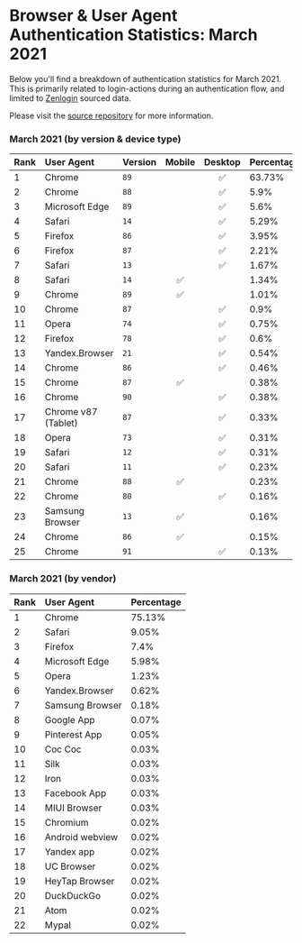 # Browser & User Agent Authentication Statistics: March 2021

Below you'll find a breakdown of authentication statistics for
March 2021. This is primarily related to login-actions during an
authentication flow, and limited to <a href="https://zenlogin.co"/>Zenlogin</a>
sourced data.

Please visit the
<a href="https://github.com/zenlogin/browser-user-agent-authentication-statistics">source repository</a>
for more information.

### March 2021 (by version & device type)
| Rank | User Agent | Version | Mobile | Desktop | Percentage |
| :--- | :--- | :--- | :---: | :---: | :--- |
| 1 | Chrome | `89` | | ✅ | 63.73% |
| 2 | Chrome | `88` | | ✅ | 5.9% |
| 3 | Microsoft Edge | `89` | | ✅ | 5.6% |
| 4 | Safari | `14` | | ✅ | 5.29% |
| 5 | Firefox | `86` | | ✅ | 3.95% |
| 6 | Firefox | `87` | | ✅ | 2.21% |
| 7 | Safari | `13` | | ✅ | 1.67% |
| 8 | Safari | `14` | ✅ | | 1.34% |
| 9 | Chrome | `89` | ✅ | | 1.01% |
| 10 | Chrome | `87` | | ✅ | 0.9% |
| 11 | Opera | `74` | | ✅ | 0.75% |
| 12 | Firefox | `78` | | ✅ | 0.6% |
| 13 | Yandex.Browser | `21` | | ✅ | 0.54% |
| 14 | Chrome | `86` | | ✅ | 0.46% |
| 15 | Chrome | `87` | ✅ | | 0.38% |
| 16 | Chrome | `90` | | ✅ | 0.38% |
| 17 | Chrome v87 (Tablet) | `87` | | ✅ | 0.33% |
| 18 | Opera | `73` | | ✅ | 0.31% |
| 19 | Safari | `12` | | ✅ | 0.31% |
| 20 | Safari | `11` | | ✅ | 0.23% |
| 21 | Chrome | `88` | ✅ | | 0.23% |
| 22 | Chrome | `80` | | ✅ | 0.16% |
| 23 | Samsung Browser | `13` | ✅ | | 0.16% |
| 24 | Chrome | `86` | ✅ | | 0.15% |
| 25 | Chrome | `91` | | ✅ | 0.13% |


### March 2021 (by vendor)
| Rank | User Agent | Percentage |
| :--- | :--- | :--- |
| 1 | Chrome | 75.13% |
| 2 | Safari | 9.05% |
| 3 | Firefox | 7.4% |
| 4 | Microsoft Edge | 5.98% |
| 5 | Opera | 1.23% |
| 6 | Yandex.Browser | 0.62% |
| 7 | Samsung Browser | 0.18% |
| 8 | Google App | 0.07% |
| 9 | Pinterest App | 0.05% |
| 10 | Coc Coc | 0.03% |
| 11 | Silk | 0.03% |
| 12 | Iron | 0.03% |
| 13 | Facebook App | 0.03% |
| 14 | MIUI Browser | 0.03% |
| 15 | Chromium | 0.02% |
| 16 | Android webview | 0.02% |
| 17 | Yandex app | 0.02% |
| 18 | UC Browser | 0.02% |
| 19 | HeyTap Browser | 0.02% |
| 20 | DuckDuckGo | 0.02% |
| 21 | Atom | 0.02% |
| 22 | Mypal | 0.02% |
